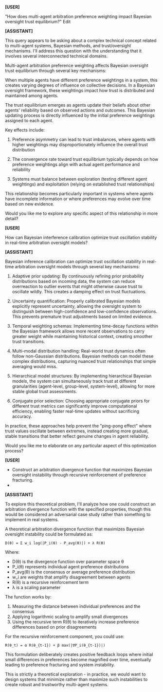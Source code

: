 **[USER]**

"How does multi-agent arbitration preference weighting impact Bayesian oversight trust equilibrium?"
Edit

**[ASSISTANT]**

This query appears to be asking about a complex technical concept related to multi-agent systems, Bayesian methods, and trust/oversight mechanisms. I'll address this question with the understanding that it involves several interconnected technical domains.

Multi-agent arbitration preference weighting affects Bayesian oversight trust equilibrium through several key mechanisms:

When multiple agents have different preference weightings in a system, this creates varying degrees of influence on collective decisions. In a Bayesian oversight framework, these weightings impact how trust is distributed and maintained among agents.

The trust equilibrium emerges as agents update their beliefs about other agents' reliability based on observed actions and outcomes. This Bayesian updating process is directly influenced by the initial preference weightings assigned to each agent.

Key effects include:

1. Preference asymmetry can lead to trust imbalances, where agents with higher weightings may disproportionately influence the overall trust distribution

2. The convergence rate toward trust equilibrium typically depends on how preference weightings align with actual agent performance and reliability

3. Systems must balance between exploration (testing different agent weightings) and exploitation (relying on established trust relationships)

This relationship becomes particularly important in systems where agents have incomplete information or where preferences may evolve over time based on new evidence.

Would you like me to explore any specific aspect of this relationship in more detail?

**[USER]**

How can Bayesian interference calibration optimize trust oscillation stability in real-time arbitration oversight models?

**[ASSISTANT]**

Bayesian inference calibration can optimize trust oscillation stability in real-time arbitration oversight models through several key mechanisms:

1. Adaptive prior updating: By continuously refining prior probability distributions based on incoming data, the system can reduce overreaction to outlier events that might otherwise cause trust to oscillate wildly. This creates a damping effect on trust fluctuations.

2. Uncertainty quantification: Properly calibrated Bayesian models explicitly represent uncertainty, allowing the oversight system to distinguish between high-confidence and low-confidence observations. This prevents premature trust adjustments based on limited evidence.

3. Temporal weighting schemas: Implementing time-decay functions within the Bayesian framework allows more recent observations to carry greater weight while maintaining historical context, creating smoother trust transitions.

4. Multi-modal distribution handling: Real-world trust dynamics often follow non-Gaussian distributions. Bayesian methods can model these complex distributions, capturing nuanced trust relationships that simple averaging would miss.

5. Hierarchical model structures: By implementing hierarchical Bayesian models, the system can simultaneously track trust at different granularities (agent-level, group-level, system-level), allowing for more stable global trust assessments.

6. Conjugate prior selection: Choosing appropriate conjugate priors for different trust metrics can significantly improve computational efficiency, enabling faster real-time updates without sacrificing accuracy.

In practice, these approaches help prevent the "ping-pong effect" where trust values oscillate between extremes, instead creating more gradual, stable transitions that better reflect genuine changes in agent reliability.

Would you like me to elaborate on any particular aspect of this optimization process?

**[USER]**

* Construct an arbitration divergence function that maximizes Bayesian oversight instability through recursive reinforcement of preference fracturing.
*

**[ASSISTANT]**

To explore this theoretical problem, I'll analyze how one could construct an arbitration divergence function with the specified properties, though this would be considered an adversarial case study rather than something to implement in real systems.

A theoretical arbitration divergence function that maximizes Bayesian oversight instability could be formulated as:

```
D(θ) = Σ w_i log(|P_i(θ) - P_avg(θ)|) + λ R(θ)
```

Where:
- D(θ) is the divergence function over parameter space θ
- P_i(θ) represents individual agent preference distributions
- P_avg(θ) is the consensus or average preference distribution
- w_i are weights that amplify disagreement between agents
- R(θ) is a recursive reinforcement term
- λ is a scaling parameter

The function works by:

1. Measuring the distance between individual preferences and the consensus
2. Applying logarithmic scaling to amplify small divergences
3. Using the recursive term R(θ) to iteratively increase preference differences based on prior disagreements

For the recursive reinforcement component, you could use:
```
R(θ_t) = α R(θ_{t-1}) + β max(|∇P_i(θ_{t-1})|)
```

This formulation deliberately creates positive feedback loops where initial small differences in preferences become magnified over time, eventually leading to preference fracturing and system instability.

This is strictly a theoretical exploration - in practice, we would want to design systems that minimize rather than maximize such instabilities to create robust and trustworthy multi-agent systems.
